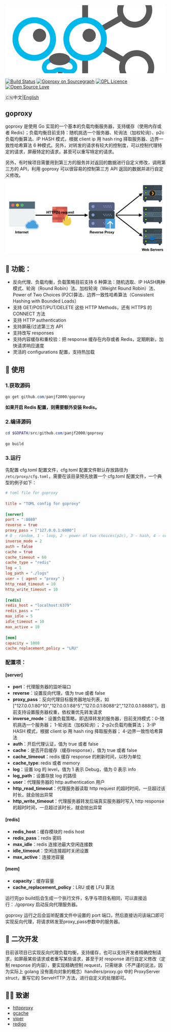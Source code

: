 <div align="center"><img src="https://raw.githubusercontent.com/panjf2000/logos/master/goproxy/logo.png"/></div>


[![Build Status](https://travis-ci.org/panjf2000/goproxy.svg?branch=master)](https://travis-ci.org/panjf2000/goproxy)
[![Goproxy on Sourcegraph](https://sourcegraph.com/github.com/panjf2000/goproxy/-/badge.svg)](https://sourcegraph.com/github.com/panjf2000/goproxy?badge)
[![GPL Licence](https://badges.frapsoft.com/os/gpl/gpl.svg?v=103)](https://opensource.org/licenses/GPL-3.0/)
[![Open Source Love](https://badges.frapsoft.com/os/v2/open-source.svg?v=103)](https://github.com/ellerbrock/open-source-badges/)

🇨🇳中文|[English](README.md)

## goproxy

goproxy 是使用 Go 实现的一个基本的负载均衡服务器，支持缓存（使用内存或者 Redis）；负载均衡目前支持：随机挑选一个服务器、轮询法（加权轮询）、p2c 负载均衡算法、IP HASH 模式，根据 client ip 用 hash ring 择取服务器、边界一致性哈希算法 6 种模式。另外，对转发的请求有较大的控制度，可以控制代理特定的请求，屏蔽特定的请求，甚至可以重写特定的请求。 

另外，有时候项目需要用到第三方的服务并对返回的数据进行自定义修改，调用第三方的 API，利用 goproxy 可以很容易的控制第三方 API 返回的数据并进行自定义修改。

![](https://raw.githubusercontent.com/panjf2000/illustrations/master/go/reverseproxy.png)

## 🚀 功能：

- 反向代理、负载均衡，负载策略目前支持 6 种算法：随机选取、IP HASH两种模式、轮询（Round Robin）法、加权轮询（Weight Round Robin）法、Power of Two Choices (P2C)算法、边界一致性哈希算法（Consistent Hashing with Bounded Loads）
- 支持 GET/POST/PUT/DELETE 这些 HTTP Methods，还有 HTTPS 的 CONNECT 方法
- 支持 HTTP authentication
- 支持屏蔽/过滤第三方 API 
- 支持改写 responses
- 支持内容缓存和重校验：把 response 缓存在内存或者 Redis，定期刷新，加快请求响应速度
- 灵活的 configurations 配置，支持热加载

## 🎉 使用

### 1.获取源码

```powershell
go get github.com/panjf2000/goproxy
```
**如果开启 Redis 配置，则需要额外安装 Redis。**

### 2.编译源码
```powershell
cd $GOPATH/src/github.com/panjf2000/goproxy

go build
```

### 3.运行
先配置 cfg.toml 配置文件，cfg.toml 配置文件默认存放路径为 `/etc/proxy/cfg.toml`，需要在该目录预先放置一个 cfg.toml 配置文件，一个典型的例子如下：
```toml
# toml file for goproxy

title = "TOML config for goproxy"

[server]
port = ":8080"
reverse = true
proxy_pass = ["127.0.0.1:6000"]
# 0 - random, 1 - loop, 2 - power of two choices(p2c), 3 - hash, 4 - consistent hashing
inverse_mode = 2
auth = false
cache = true
cache_timeout = 60
cache_type = "redis"
log = 1
log_path = "./logs"
user = { agent = "proxy" }
http_read_timeout = 10
http_write_timeout = 10

[redis]
redis_host = "localhost:6379"
redis_pass = ""
max_idle = 5
idle_timeout = 10
max_active = 10

[mem]
capacity = 1000
cache_replacement_policy = "LRU"
```

### 配置项：
#### [server]
- **port**：代理服务器的监听端口
- **reverse**：设置反向代理，值为 true 或者 false
- **proxy_pass**：反向代理目标服务器地址列表，如["127.0.0.1:80^10","127.0.0.1:88^5","127.0.0.1:8088^2","127.0.0.1:8888"]，目前支持设置服务器权重，依权重优先转发请求
- **inverse_mode**：设置负载策略，即选择转发的服务器，目前支持模式：0-随机挑选一个服务器； 1-轮询法（加权轮询）； 2-p2c负载均衡算法； 3-IP HASH 模式，根据 client ip 用 hash ring 择取服务器； 4-边界一致性哈希算法
- **auth**：开启代理认证，值为 true 或者 false
- **cache**：是否开启缓存（缓存response），值为 true 或者 false
- **cache_timeout**：redis 缓存 response 的刷新时间，以秒为单位
- **cache_type**: redis 或者 memory
- **log**：设置 log 的 level，值为 1 表示 Debug，值为 0 表示 info
- **log_path**：设置存放 log 的路径
- **user**：代理服务器的 http authentication 用户
- **http_read_timeout**：代理服务器读取 http request 的超时时间，一旦超过该时长，就会抛出异常
- **http_write_timeout**：代理服务器转发后端真实服务器时写入 http response 的超时时间，一旦超过该时长，就会抛出异常

#### [redis]
- **redis_host**：缓存模块的 redis host
- **redis_pass**：redis 密码
- **max_idle**：redis 连接池最大空闲连接数
- **idle_timeout**：空闲连接超时关闭设置
- **max_active**：连接池容量

#### [mem]

- **capacity**：缓存容量
- **cache_replacement_policy**：LRU 或者 LFU 算法

运行完go build后会生成一个执行文件，名字与项目名相同，可以直接运行：./goproxy 启动反向代理服务器。

goproxy 运行之后会监听配置文件中设置的 port 端口，然后直接访问该端口即可实现反向代理，将请求转发至proxy_pass参数中的服务器。

## 🎱 二次开发

目前该项目已实现反向代理负载均衡，支持缓存，也可以支持开发者精确控制请求，如屏蔽某些请求或者重写某些请求，甚至于对 response 进行自定义修改（定制 response 的内容），要实现精确控制 request，只需继承（不严谨的说法，因为实际上 golang 没有面向对象的概念）handlers/proxy.go 中的 ProxyServer struct，重写它的 ServeHTTP 方法，进行自定义的处理即可。

## 🙏🏻 致谢

- [httpproxy](https://github.com/sakeven/httpproxy)
- [gcache](https://github.com/bluele/gcache)
- [viper](https://github.com/spf13/viper)
- [redigo](https://github.com/gomodule/redigo)
